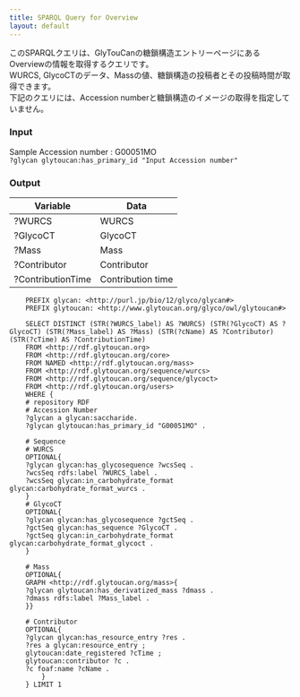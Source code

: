 ```yaml
---
title: SPARQL Query for Overview
layout: default
---
```

このSPARQLクエリは、GlyTouCanの糖鎖構造エントリーページにあるOverviewの情報を取得するクエリです。  
WURCS, GlycoCTのデータ、Massの値、糖鎖構造の投稿者とその投稿時間が取得できます。  
下記のクエリには、Accession numberと糖鎖構造のイメージの取得を指定していません。

### Input
Sample Accession number : G00051MO  
`?glycan glytoucan:has_primary_id "Input Accession number"` 


### Output
| Variable | Data|
|---------|------|
| ?WURCS | WURCS |
| ?GlycoCT | GlycoCT |
| ?Mass | Mass |
| ?Contributor | Contributor |
| ?ContributionTime | Contribution time |

```
    PREFIX glycan: <http://purl.jp/bio/12/glyco/glycan#>
    PREFIX glytoucan: <http://www.glytoucan.org/glyco/owl/glytoucan#>

    SELECT DISTINCT (STR(?WURCS_label) AS ?WURCS) (STR(?GlycoCT) AS ?GlycoCT) (STR(?Mass_label) AS ?Mass) (STR(?cName) AS ?Contributor) (STR(?cTime) AS ?ContributionTime)
    FROM <http://rdf.glytoucan.org>
    FROM <http://rdf.glytoucan.org/core>
    FROM NAMED <http://rdf.glytoucan.org/mass>
    FROM <http://rdf.glytoucan.org/sequence/wurcs>
    FROM <http://rdf.glytoucan.org/sequence/glycoct>
    FROM <http://rdf.glytoucan.org/users>
    WHERE {
    # repository RDF
    # Accession Number
    ?glycan a glycan:saccharide.
    ?glycan glytoucan:has_primary_id "G00051MO" .

    # Sequence
    # WURCS
    OPTIONAL{
    ?glycan glycan:has_glycosequence ?wcsSeq .
    ?wcsSeq rdfs:label ?WURCS_label .
    ?wcsSeq glycan:in_carbohydrate_format glycan:carbohydrate_format_wurcs .
    }
    # GlycoCT
    OPTIONAL{
    ?glycan glycan:has_glycosequence ?gctSeq .
    ?gctSeq glycan:has_sequence ?GlycoCT .
    ?gctSeq glycan:in_carbohydrate_format glycan:carbohydrate_format_glycoct .
    }

    # Mass
    OPTIONAL{
    GRAPH <http://rdf.glytoucan.org/mass>{
    ?glycan glytoucan:has_derivatized_mass ?dmass .
    ?dmass rdfs:label ?Mass_label .
    }}

    # Contributor
    OPTIONAL{
    ?glycan glycan:has_resource_entry ?res .
    ?res a glycan:resource_entry ;
    glytoucan:date_registered ?cTime ;
    glytoucan:contributor ?c .
    ?c foaf:name ?cName .
        }
    } LIMIT 1

```
